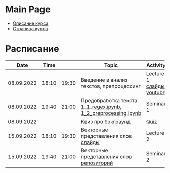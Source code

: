 # Main Page

* [Описание курса](course_description.md)
* [Страница курса](https://karpovilia.github.io/NLP2022/readme/)

# Расписание
| Date       | Time  |       | Topic                                                                                                                                                        | Activity   | Group |
|------------|-------|-------|--------------------------------------------------------------------------------------------------------------------------------------------------------------|------------|-------|
| 08.09.2022 | 18:10 | 19:30 | Введение в анализ текстов, препроцессинг| Lecture 1 [слайды](https://github.com/karpovilia/NLP2022/raw/main/Lecture%2001%20-%20Introduction/01-intro.pdf) [youtube](https://youtu.be/97woeNchw6E) |       |
| 08.09.2022 | 19:40 | 21:00 | Предобработка текста [1_1_regex.ipynb](https://colab.research.google.com/drive/1NOweTWJlNmjgEsIzlAuBE6M7-GH3MZuh?usp=sharing), [1_2_preprocessing.ipynb](https://colab.research.google.com/drive/1wf45OqaHlC2wLYfuA46s7ok698Y5ByuZ?usp=sharing) | Seminar 1 | 1,2 |
| 08.09.2022 |       |       | Квиз про бэкграунд| [Quiz](https://docs.google.com/forms/d/e/1FAIpQLScGvDEJ15Le7B-Ti7LRIx9t7FfSwCaDh-j_n33zXfWuSZ-q1Q/viewform)       |       |
| 15.09.2022 | 18:10 | 19:30 | Векторные представления слов [слайды](https://github.com/karpovilia/NLP2022/blob/main/Lecture%2002%20-%20Word%20Embeddings/02-WordEmbeddings.pdf) | Lecture 2  |       |
| 15.09.2022 | 19:40 | 21:00 | Векторные представления слов [репозиторий](https://github.com/karpovilia/NLP2022/tree/main/Seminar%2002%20-%20Word%20Embeddings) | Seminar 2 | 1,2 |








